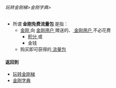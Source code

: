 ###### 玩转金刚梯>金刚字典>

- 所谓<strong> 金刚免费流量包 </strong >是指：
  - [ 金刚 ](https://github.com/a2zitpro/web/blob/master/LadderFree/kkDictionary/Atozitpro.md)向 [ 金刚用户 ](https://github.com/a2zitpro/web/blob/master/LadderFree/kkDictionary/KKUser.md)赠送的、[ 金刚用户 ](https://github.com/a2zitpro/web/blob/master/LadderFree/kkDictionary/KKUser.md)不必花费
    - [ 积分 ](https://github.com/a2zitpro/web/blob/master/LadderFree/kkDictionary/KKPoints.md)或
    - 金钱
  - 购买即可获得的[ 流量包 ](https://github.com/a2zitpro/web/blob/master/LadderFree/kkDictionary/KKDataTrafficPackage.md)

#### 返回到
- [玩转金刚梯](https://github.com/a2zitpro/web/blob/master/LadderFree/A.md)
- [金刚字典](https://github.com/a2zitpro/web/blob/master/LadderFree/kkDictionary/KKDictionary.md)




